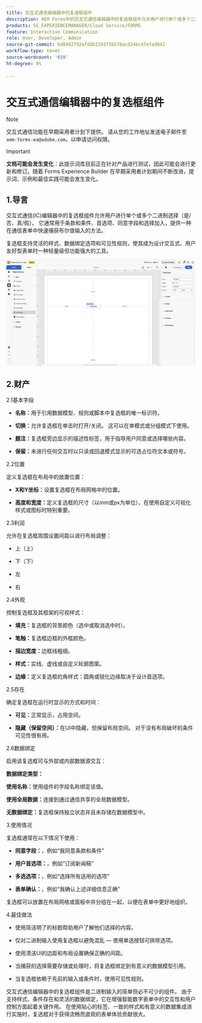 ```yaml
---
title: 交互式通信编辑器中的复选框组件
description: AEM Forms中的交互式通信编辑器中的复选框组件允许用户进行单个或多个二进制选择（是/否、真/假）。
products: SG_EXPERIENCEMANAGER/Cloud Service/FORMS
feature: Interactive Communication
role: User, Developer, Admin
source-git-commit: bd8992792afddb2243736578acd24bc47efad842
workflow-type: tm+mt
source-wordcount: '659'
ht-degree: 8%

---
```



# 交互式通信编辑器中的复选框组件

>[!NOTE]
>
> 交互式通信功能在早期采用者计划下提供。 请从您的工作地址发送电子邮件至 `aem-forms-ea@adobe.com`，以申请访问权限。

>[!IMPORTANT]
>
> **文档可能会发生变化**：此提示词库目前正在针对产品进行测试，因此可能会进行更新和修订。随着 Forms Experience Builder 在早期采用者计划期间不断改进，提示词、示例和最佳实践可能会发生变化。

## 1.导言

交互式通信(IC)编辑器中的复选框组件允许用户进行单个或多个二进制选择（是/否、真/假）。 它通常用于条款和条件、首选项、同意字段和选择加入，提供一种在通信表单中快速捕获布尔值输入的方法。

复选框支持灵活的样式、数据绑定选项和可见性规则，使其成为设计交互式、用户友好型表单时一种轻量级但功能强大的工具。

![查找IC文档](/help/forms/interactive-communication/assets/checkbox.png)

## 2.财产

2.1基本字段

- **名称：**&#x200B;用于引用数据模型、规则或脚本中复选框的唯一标识符。

- **切换：**&#x200B;允许复选框在单击时打开/关闭。 这可以在单模式或分组模式下使用。

- **题注：**&#x200B;复选框旁边显示的描述性标签，用于指导用户同意或选择哪些内容。

- **保留：**&#x200B;未进行任何交互时以只读或回退模式显示的可选占位符文本或符号。

2.2位置

定义复选框在布局中的放置位置：

- **X和Y坐标：**&#x200B;设置复选框在布局网格中的位置。

- **高度和宽度：**&#x200B;定义复选框的尺寸（以mm或px为单位），在使用自定义可视化样式或图标时特别重要。

2.3利润

允许在复选框周围设置间距以进行布局调整：

- 上（上）

- 下（下）

- 左

- 右

2.4外观

控制复选框及其框架的可视样式：

- **填充：**&#x200B;复选框的背景颜色（选中或取消选中时）。

- **笔触：**&#x200B;复选框边框的外框颜色。

- **描边宽度：**&#x200B;边框线粗细。

- **样式：**&#x200B;实线、虚线或自定义轮廓图案。

- **边缘：**&#x200B;定义复选框的角样式：圆角或锐化边缘取决于设计首选项。

2.5存在

确定复选框在运行时显示的方式和时间：

- **可见：**&#x200B;正常显示，占用空间。

- **隐藏（保留空间）：**&#x200B;在UI中隐藏，但保留布局空间。 对于没有布局破坏的条件可见性很有用。

2.6数据绑定

启用该复选框可与外部或内部数据源交互：

**数据绑定类型：**

**使用名称：**&#x200B;使用组件的字段名称绑定该值。

**使用全局数据：**&#x200B;连接到通过通信共享的全局数据模型。

**无数据绑定：**&#x200B;复选框保持独立状态并且未存储在数据模型中。

3.使用情况

复选框通常在以下情况下使用：

- **同意字段：**，例如“我同意条款和条件”

- **用户首选项：**，例如“订阅新闻稿”

- **多选选项：**，例如“选择所有适用的选项”

- **表单确认：**，例如“我确认上述详细信息正确”

复选框可以放置在布局网格或面板中并分组在一起，以便在表单中更好地组织。

4.最佳做法

- 使用简洁明了的标题帮助用户了解他们选择的内容。

- 仅对二进制输入使用复选框以避免混乱 — 使用单选按钮可排除选项。

- 使用清洁UI的边距和布局设置确保正确的间距。

- 当捕获的选择需要存储或处理时，将复选框绑定到有意义的数据模型引用。

- 当复选框依赖于先前的输入或条件时，使用可见性规则。

交互式通信编辑器中的复选框组件是二进制输入的简单但必不可少的组件。 由于支持样式、条件存在和灵活的数据绑定，它在增强智能数字表单中的交互性和用户控制方面起着关键作用。 在使用贴心的标签、一致的样式和有意义的数据集成进行实施时，复选框对于获得流畅而直观的表单体验贡献很大。


